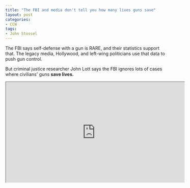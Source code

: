 ```yaml
---
title: "The FBI and media don't tell you how many lives guns save"
layout: post
categories:
- CCW
tags:
- John Stossel
---
```


The FBI says self-defense with a gun is RARE, and their statistics support that. The legacy media, Hollywood, and left-wing politicians use that data to push gun control.

But criminal justice researcher John Lott says the FBI ignores lots of cases where civilians' guns **save lives.**

<iframe width="560" height="315" src="https://www.youtube.com/embed/0r_xc09q9vo?si=CFRCUyTht37v2yej" title="The FBI and media don't tell you how many lives guns save" allowfullscreen></iframe>

